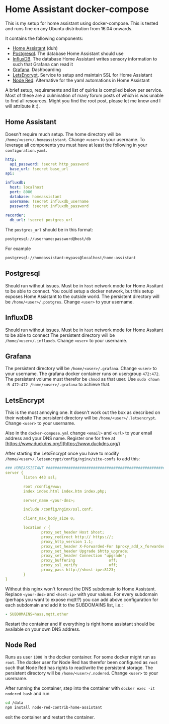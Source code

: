 # Home Assistant docker-compose

This is my setup for home assistant using docker-compose. This is tested and runs fine on any Ubuntu distribution from 16.04 onwards.

It contains the following components:
- [Home Assistant](https://hub.docker.com/r/homeassistant/home-assistant/) (duh)
- [Postgresql](https://hub.docker.com/_/postgres). The database Home Assistant should use
- [InfluxDB](https://hub.docker.com/_/influxdb). The database Home Assistant writes sensory information to such that Grafana can read it
- [Grafana](https://hub.docker.com/r/grafana/grafana). Dashboarding
- [LetsEncrypt](https://hub.docker.com/r/linuxserver/letsencrypt). Service to setup and maintain SSL for Home Assistant
- [Node Red](https://hub.docker.com/r/nodered/node-red-docker): Alternative for the yaml automations in Home Assistant

A brief setup, requirements and list of quirks is compiled below per service. Most of these are a culmination of many forum posts of which is was unable to find all resources.
Might you find the root post, please let me know and I will attribute it :).

## Home Assistant

Doesn't require much setup. The home directory will be `/home/<user>/.homeassistant`. Change `<user>` to your username.
To leverage all components you must have at least the following in your `configuration.yaml`.

```yaml
http:
  api_password: !secret http_password
  base_url: !secret base_url
api:

influxdb:
  host: localhost
  port: 8086
  database: homeassistant
  username: !secret influxdb_username
  password: !secret influxdb_password
  
recorder:
  db_url: !secret postgres_url 
```

The `postgres_url` should be in this format: 
```bash
postgresql://username:password@host/db
```
For example
```bash
postgresql://homeassistant:mypass@localhost/home-assistant
```

## Postgresql
Should run without issues. Must be in `host` network mode for Home Assitant to be able to connect. You could setup a docker network, but this setup exposes Home Assistant to the outside world.
The persistent directory will be `/home/<user>/.postgres`. Change `<user>` to your username.

## InfluxDB
Should run without issues. Must be in `host` network mode for Home Assitant to be able to connect
The persistent directory will be `/home/<user>/.influxdb`. Change `<user>` to your username.

## Grafana
The persistent directory will be `/home/<user>/.grafana`. Change `<user>` to your username.
The grafana docker container runs on user:group `472:472`. The persistent volume must therefor be `chmod` as that user. Use `sudo chown -R 472:472 /home/<user>/.grafana` to achieve that.

## LetsEncrypt
This is the most annoying one. It doesn't work out the box as described on their website
The persistent directory will be `/home/<user>/.letsencrypt`. Change `<user>` to your username.

Also in the `docker-compose.yml` change `<email>` and `<url>` to your email address and your DNS name. Register one for free at [https://www.duckdns.org/](https://www.duckdns.org/)

After starting the LetsEncrypt once you have to modify `/home/<user>/.letsencrypt/config/nginx/site-confs` to add this:

```yaml
### HOMEASSISTANT ##############################################################
server {
        listen 443 ssl;

        root /config/www;
        index index.html index.htm index.php;

        server_name <your-dns>;

        include /config/nginx/ssl.conf;

        client_max_body_size 0;

        location / {
                proxy_set_header Host $host;
                proxy_redirect http:// https://;
                proxy_http_version 1.1;
                proxy_set_header X-Forwarded-For $proxy_add_x_forwarded_for;
                proxy_set_header Upgrade $http_upgrade;
                proxy_set_header Connection "upgrade";
                proxy_buffering               off;
                proxy_ssl_verify              off;
                proxy_pass http://<host-ip>:8123;
        }
}
```

Without this nginx won't forward the DNS subdomain to Home Assistant. Replace `<your-dns>` and `<host-ip>` with your values. For every subdomain (perhaps you want to expose mqtt!?) you can add above configuration for each subdomain and add it to the SUBDOMAINS list, i.e.:
```yaml
- SUBDOMAINS=hass,mqtt,other
```

Restart the container and if everything is right home assistant should be available on your own DNS address.

## Node Red
Runs as user `1000` in the docker container. For some docker might run as `root`. The docker user for Node Red has therefor been configured as `root` such that Node Red has rights to read/write the persistent storage.
The persistent directory will be `/home/<user>/.nodered`. Change `<user>` to your username.

After running the container, step into the container with `docker exec -it nodered bash` and run
```bash
cd /data
npm install node-red-contrib-home-assistant
```

exit the container and restart the container.
